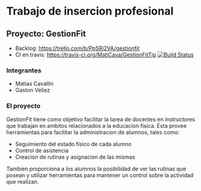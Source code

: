 # Trabajo de insercion profesional
## Proyecto: GestionFit

- Backlog: https://trello.com/b/PpSRi2VA/gestionfit
- CI en travis: https://travis-ci.org/MatiCava/GestionFitTip [![Build Status](https://travis-ci.org/MatiCava/GestionFitTip.svg?branch=master)](https://travis-ci.org/MatiCava/GestionFitTip)

### Integrantes
- Matias Cavallin
- Gaston Veliez

### El proyecto
GestionFit tiene como objetivo facilitar la tarea de docentes en instructores que trabajan en ambitos relacionados a la educacion fisica.
Esta provee herramientas para facilitar la administracion de alumnos, tales como:

- Seguimiento del estado fisico de cada alumno
- Control de asistencia
- Creacion de rutinas y asignacion de las mismas

Tambien proporciona a los alumnos la posibilidad de ver las rutinas que posean y utilizar herramientas para mantener un control sobre la actividad que realizan.
